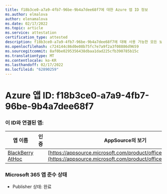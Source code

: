 ```yaml
---
title: f18b3ce0-a7a9-4fb7-96be-9b4a7dee68f7에 대한 Azure 앱 ID 정보
ms.author: elmalova
author: elenamalova
ms.date: 02/17/2022
ms.topic: article
ms.service: attestation
certification_type: attested
description: f18b3ce0-a7a9-4fb7-96be-9b4a7dee68f7에 대해 사용 가능한 모든 보안 및 규정 준수 정보입니다.
ms.openlocfilehash: c724144c86d0e08b75fc7e7a9f2a3f08886d9659
ms.sourcegitcommit: 8af0be0295356438dbaa1dad225cfb390785b15c
ms.translationtype: MT
ms.contentlocale: ko-KR
ms.lasthandoff: 02/17/2022
ms.locfileid: "62890259"
---
```

# <a name="azure-app-id-f18b3ce0-a7a9-4fb7-96be-9b4a7dee68f7"></a>Azure 앱 ID: f18b3ce0-a7a9-4fb7-96be-9b4a7dee68f7


### <a name="apps-associated-with-this-id"></a>이 ID와 연결된 앱:
| **앱 이름** | **인증** | **AppSource의 보기** |
|--------------|---------------|-----------------------|
| [BlackBerry AtHoc](https://docs.microsoft.com/microsoft-365-app-certification/forward/WA200003065) |  | [https://appsource.microsoft.com/product/office/WA200003065](https://appsource.microsoft.com/product/office/WA200003065) |

### <a name="microsoft-365-app-compliance-status"></a>Microsoft 365 앱 준수 상태
- Publisher 상태: 완료
